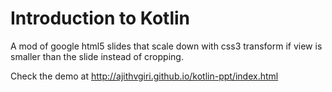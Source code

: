 Introduction to Kotlin
========================

A mod of google html5 slides that scale down with css3 transform if view is smaller than the slide instead of cropping.

Check the demo at http://ajithvgiri.github.io/kotlin-ppt/index.html


